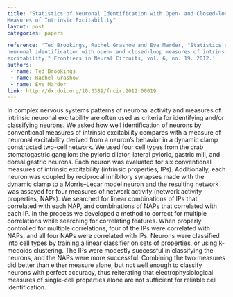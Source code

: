 ```yaml
---
title: "Statistics of Neuronal Identification with Open- and Closed-loop
Measures of Intrinsic Excitability"
layout: post
categories: papers

reference: 'Ted Brookings, Rachel Grashow and Eve Marder, "Statistics of
neuronal identification with open- and closed-loop measures of intrinsic
excitability," Frontiers in Neural Circuits, vol. 6, no. 19. 2012.'
authors: 
 - name: Ted Brookings
 - name: Rachel Grashow
 - name: Eve Marder
link: http://dx.doi.org/10.3389/fncir.2012.00019
---
```


In complex nervous systems patterns of neuronal activity and measures of
intrinsic neuronal excitability are often used as criteria for identifying
and/or classifying neurons. We asked how well identification of neurons by
conventional measures of intrinsic excitability compares with a measure of
neuronal excitability derived from a neuron’s behavior in a dynamic clamp
constructed two-cell network. We used four cell types from the crab
stomatogastric ganglion: the pyloric dilator, lateral pyloric, gastric mill,
and dorsal gastric neurons. Each neuron was evaluated for six conventional
measures of intrinsic excitability (intrinsic properties, IPs). Additionally,
each neuron was coupled by reciprocal inhibitory synapses made with the dynamic
clamp to a Morris–Lecar model neuron and the resulting network was assayed for
four measures of network activity (network activity properties, NAPs). We
searched for linear combinations of IPs that correlated with each NAP, and
combinations of NAPs that correlated with each IP. In the process we developed
a method to correct for multiple correlations while searching for correlating
features. When properly controlled for multiple correlations, four of the IPs
were correlated with NAPs, and all four NAPs were correlated with IPs. Neurons
were classified into cell types by training a linear classifier on sets of
properties, or using k-medoids clustering. The IPs were modestly successful in
classifying the neurons, and the NAPs were more successful. Combining the two
measures did better than either measure alone, but not well enough to classify
neurons with perfect accuracy, thus reiterating that electrophysiological
measures of single-cell properties alone are not sufficient for reliable cell
identification.
